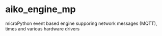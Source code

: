 # aiko_engine_mp
microPython event based engine supporing network messages (MQTT), times and various hardware drivers
